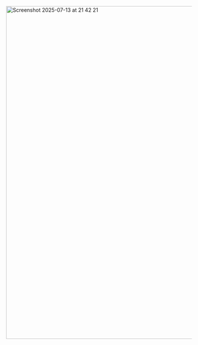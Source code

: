 <img width="1440" height="900" alt="Screenshot 2025-07-13 at 21 42 21" src="https://github.com/user-attachments/assets/fe698685-b845-4201-b65a-8a0fa3e1674e" />

